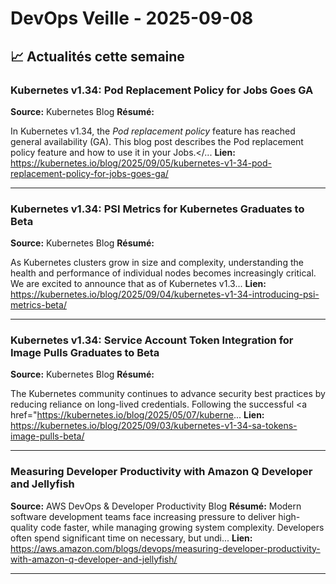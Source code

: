 # DevOps Veille - 2025-09-08

## 📈 Actualités cette semaine

### Kubernetes v1.34: Pod Replacement Policy for Jobs Goes GA
**Source:** Kubernetes Blog
**Résumé:** <p>In Kubernetes v1.34, the <em>Pod replacement policy</em> feature has reached general availability (GA).
This blog post describes the Pod replacement policy feature and how to use it in your Jobs.</...
**Lien:** https://kubernetes.io/blog/2025/09/05/kubernetes-v1-34-pod-replacement-policy-for-jobs-goes-ga/

---

### Kubernetes v1.34: PSI Metrics for Kubernetes Graduates to Beta
**Source:** Kubernetes Blog
**Résumé:** <p>As Kubernetes clusters grow in size and complexity, understanding the health and performance of individual nodes becomes increasingly critical. We are excited to announce that as of Kubernetes v1.3...
**Lien:** https://kubernetes.io/blog/2025/09/04/kubernetes-v1-34-introducing-psi-metrics-beta/

---

### Kubernetes v1.34: Service Account Token Integration for Image Pulls Graduates to Beta
**Source:** Kubernetes Blog
**Résumé:** <p>The Kubernetes community continues to advance security best practices
by reducing reliance on long-lived credentials.
Following the successful <a href="https://kubernetes.io/blog/2025/05/07/kuberne...
**Lien:** https://kubernetes.io/blog/2025/09/03/kubernetes-v1-34-sa-tokens-image-pulls-beta/

---

### Measuring Developer Productivity with Amazon Q Developer and Jellyfish
**Source:** AWS DevOps & Developer Productivity Blog
**Résumé:** Modern software development teams face increasing pressure to deliver high-quality code faster, while managing growing system complexity. Developers often spend significant time on necessary, but undi...
**Lien:** https://aws.amazon.com/blogs/devops/measuring-developer-productivity-with-amazon-q-developer-and-jellyfish/

---

